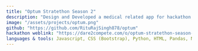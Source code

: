 ```yaml
---
title: "Optum Stratethon Season 2"
description: "Design and Developed a medical related app for hackathon. Aim of this application is to bring the cost of care down. Application is integrated with algorithms and machine learning model."
image: "/assets/projects/optum.png"
github: "https://github.com/RituRajSingh878/optum"
hackathon weblink: "https://dare2compete.com/o/optum-stratethon-season-2-optum-part-of-unitedhealth-group-132668"
languages & tools: Javascript, CSS (Bootstrap), Python, HTML, Pandas, Numpy, Sklearn
---
```

